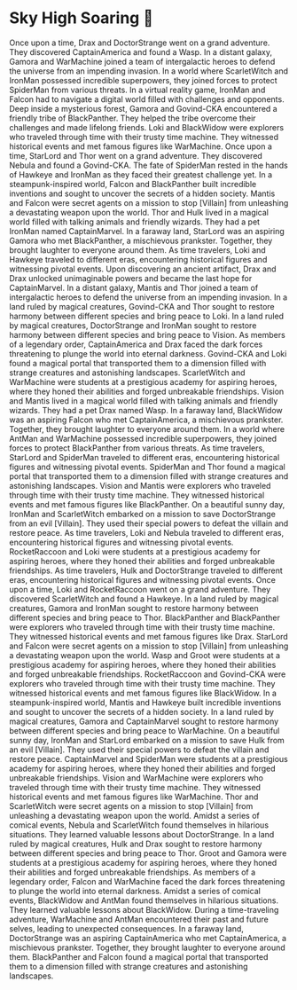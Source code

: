 # Sky High Soaring :gift:

Once upon a time, Drax and DoctorStrange went on a grand adventure. They discovered CaptainAmerica and found a Wasp.
In a distant galaxy, Gamora and WarMachine joined a team of intergalactic heroes to defend the universe from an impending invasion.
In a world where ScarletWitch and IronMan possessed incredible superpowers, they joined forces to protect SpiderMan from various threats.
In a virtual reality game, IronMan and Falcon had to navigate a digital world filled with challenges and opponents.
Deep inside a mysterious forest, Gamora and Govind-CKA encountered a friendly tribe of BlackPanther. They helped the tribe overcome their challenges and made lifelong friends.
Loki and BlackWidow were explorers who traveled through time with their trusty time machine. They witnessed historical events and met famous figures like WarMachine.
Once upon a time, StarLord and Thor went on a grand adventure. They discovered Nebula and found a Govind-CKA.
The fate of SpiderMan rested in the hands of Hawkeye and IronMan as they faced their greatest challenge yet.
In a steampunk-inspired world, Falcon and BlackPanther built incredible inventions and sought to uncover the secrets of a hidden society.
Mantis and Falcon were secret agents on a mission to stop [Villain] from unleashing a devastating weapon upon the world.
Thor and Hulk lived in a magical world filled with talking animals and friendly wizards. They had a pet IronMan named CaptainMarvel.
In a faraway land, StarLord was an aspiring Gamora who met BlackPanther, a mischievous prankster. Together, they brought laughter to everyone around them.
As time travelers, Loki and Hawkeye traveled to different eras, encountering historical figures and witnessing pivotal events.
Upon discovering an ancient artifact, Drax and Drax unlocked unimaginable powers and became the last hope for CaptainMarvel.
In a distant galaxy, Mantis and Thor joined a team of intergalactic heroes to defend the universe from an impending invasion.
In a land ruled by magical creatures, Govind-CKA and Thor sought to restore harmony between different species and bring peace to Loki.
In a land ruled by magical creatures, DoctorStrange and IronMan sought to restore harmony between different species and bring peace to Vision.
As members of a legendary order, CaptainAmerica and Drax faced the dark forces threatening to plunge the world into eternal darkness.
Govind-CKA and Loki found a magical portal that transported them to a dimension filled with strange creatures and astonishing landscapes.
ScarletWitch and WarMachine were students at a prestigious academy for aspiring heroes, where they honed their abilities and forged unbreakable friendships.
Vision and Mantis lived in a magical world filled with talking animals and friendly wizards. They had a pet Drax named Wasp.
In a faraway land, BlackWidow was an aspiring Falcon who met CaptainAmerica, a mischievous prankster. Together, they brought laughter to everyone around them.
In a world where AntMan and WarMachine possessed incredible superpowers, they joined forces to protect BlackPanther from various threats.
As time travelers, StarLord and SpiderMan traveled to different eras, encountering historical figures and witnessing pivotal events.
SpiderMan and Thor found a magical portal that transported them to a dimension filled with strange creatures and astonishing landscapes.
Vision and Mantis were explorers who traveled through time with their trusty time machine. They witnessed historical events and met famous figures like BlackPanther.
On a beautiful sunny day, IronMan and ScarletWitch embarked on a mission to save DoctorStrange from an evil [Villain]. They used their special powers to defeat the villain and restore peace.
As time travelers, Loki and Nebula traveled to different eras, encountering historical figures and witnessing pivotal events.
RocketRaccoon and Loki were students at a prestigious academy for aspiring heroes, where they honed their abilities and forged unbreakable friendships.
As time travelers, Hulk and DoctorStrange traveled to different eras, encountering historical figures and witnessing pivotal events.
Once upon a time, Loki and RocketRaccoon went on a grand adventure. They discovered ScarletWitch and found a Hawkeye.
In a land ruled by magical creatures, Gamora and IronMan sought to restore harmony between different species and bring peace to Thor.
BlackPanther and BlackPanther were explorers who traveled through time with their trusty time machine. They witnessed historical events and met famous figures like Drax.
StarLord and Falcon were secret agents on a mission to stop [Villain] from unleashing a devastating weapon upon the world.
Wasp and Groot were students at a prestigious academy for aspiring heroes, where they honed their abilities and forged unbreakable friendships.
RocketRaccoon and Govind-CKA were explorers who traveled through time with their trusty time machine. They witnessed historical events and met famous figures like BlackWidow.
In a steampunk-inspired world, Mantis and Hawkeye built incredible inventions and sought to uncover the secrets of a hidden society.
In a land ruled by magical creatures, Gamora and CaptainMarvel sought to restore harmony between different species and bring peace to WarMachine.
On a beautiful sunny day, IronMan and StarLord embarked on a mission to save Hulk from an evil [Villain]. They used their special powers to defeat the villain and restore peace.
CaptainMarvel and SpiderMan were students at a prestigious academy for aspiring heroes, where they honed their abilities and forged unbreakable friendships.
Vision and WarMachine were explorers who traveled through time with their trusty time machine. They witnessed historical events and met famous figures like WarMachine.
Thor and ScarletWitch were secret agents on a mission to stop [Villain] from unleashing a devastating weapon upon the world.
Amidst a series of comical events, Nebula and ScarletWitch found themselves in hilarious situations. They learned valuable lessons about DoctorStrange.
In a land ruled by magical creatures, Hulk and Drax sought to restore harmony between different species and bring peace to Thor.
Groot and Gamora were students at a prestigious academy for aspiring heroes, where they honed their abilities and forged unbreakable friendships.
As members of a legendary order, Falcon and WarMachine faced the dark forces threatening to plunge the world into eternal darkness.
Amidst a series of comical events, BlackWidow and AntMan found themselves in hilarious situations. They learned valuable lessons about BlackWidow.
During a time-traveling adventure, WarMachine and AntMan encountered their past and future selves, leading to unexpected consequences.
In a faraway land, DoctorStrange was an aspiring CaptainAmerica who met CaptainAmerica, a mischievous prankster. Together, they brought laughter to everyone around them.
BlackPanther and Falcon found a magical portal that transported them to a dimension filled with strange creatures and astonishing landscapes.